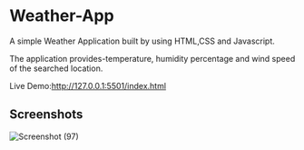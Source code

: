 # Weather-App
A simple Weather Application built by using HTML,CSS and Javascript.

The application provides-temperature, humidity percentage and wind speed of the searched location.

Live Demo:http://127.0.0.1:5501/index.html

## Screenshots

![Screenshot (97)](https://github.com/harshhgithub/Weather-App/assets/133668600/e8420a48-1a29-482b-aed1-4684d3f0e31d)
